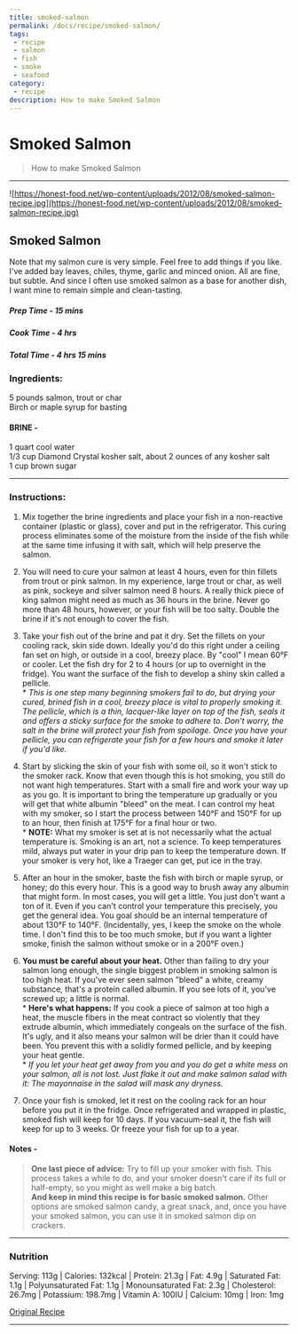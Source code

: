 ```yaml
---
title: smoked-salmon
permalink: /docs/recipe/smoked-salmon/
tags: 
 - recipe
 - salmon
 - fish
 - smoke
 - seafood
category: 
 - recipe
description: How to make Smoked Salmon
---
```


# Smoked Salmon

> How to make Smoked Salmon  

---
![https://honest-food.net/wp-content/uploads/2012/08/smoked-salmon-recipe.jpg](https://honest-food.net/wp-content/uploads/2012/08/smoked-salmon-recipe.jpg)  



## Smoked Salmon  
Note that my salmon cure is very simple. Feel free to add things if you like. I've added bay leaves, chiles, thyme, garlic and minced onion. All are fine, but subtle. And since I often use smoked salmon as a base for another dish, I want mine to remain simple and clean-tasting.  
##### Prep Time - 15 mins  
##### Cook Time - 4 hrs  
##### Total Time - 4 hrs 15 mins  

### Ingredients:  
5 pounds salmon, trout or char  
Birch or maple syrup for basting  

#### BRINE -  
1 quart cool water  
1/3 cup Diamond Crystal kosher salt, about 2 ounces of any kosher salt  
1 cup brown sugar  

---

### Instructions:  
  1. Mix together the brine ingredients and place your fish in a non-reactive container (plastic or glass), cover and put in the refrigerator. This curing process eliminates some of the moisture from the inside of the fish while at the same time infusing it with salt, which will help preserve the salmon.  
  
  2. You will need to cure your salmon at least 4 hours, even for thin fillets from trout or pink salmon. In my experience, large trout or char, as well as pink, sockeye and silver salmon need 8 hours. A really thick piece of king salmon might need as much as 36 hours in the brine. Never go more than 48 hours, however, or your fish will be too salty. Double the brine if it's not enough to cover the fish.  
  
  3. Take your fish out of the brine and pat it dry. Set the fillets on your cooling rack, skin side down. Ideally you'd do this right under a ceiling fan set on high, or outside in a cool, breezy place. By "cool" I mean 60°F or cooler. Let the fish dry for 2 to 4 hours (or up to overnight in the fridge). You want the surface of the fish to develop a shiny skin called a pellicle.    
    * *This is one step many beginning smokers fail to do, but drying your cured, brined fish in a cool, breezy place is vital to properly smoking it. The pellicle, which is a thin, lacquer-like layer on top of the fish, seals it and offers a sticky surface for the smoke to adhere to. Don't worry, the salt in the brine will protect your fish from spoilage. Once you have your pellicle, you can refrigerate your fish for a few hours and smoke it later if you'd like.*  
    
  4. Start by slicking the skin of your fish with some oil, so it won't stick to the smoker rack. Know that even though this is hot smoking, you still do not want high temperatures. Start with a small fire and work your way up as you go. It is important to bring the temperature up gradually or you will get that white albumin "bleed" on the meat. I can control my heat with my smoker, so I start the process between 140°F and 150°F for up to an hour, then finish at 175°F for a final hour or two.   
    * **NOTE:** What my smoker is set at is not necessarily what the actual temperature is. Smoking is an art, not a science. To keep temperatures mild, always put water in your drip pan to keep the temperature down. If your smoker is very hot, like a Traeger can get, put ice in the tray.  
  5. After an hour in the smoker, baste the fish with birch or maple syrup, or honey; do this every hour. This is a good way to brush away any albumin that might form. In most cases, you will get a little. You just don't want a ton of it. Even if you can't control your temperature this precisely, you get the general idea. You goal should be an internal temperature of about 130°F to 140°F. (Incidentally, yes, I keep the smoke on the whole time. I don't find this to be too much smoke, but if you want a lighter smoke, finish the salmon without smoke or in a 200°F oven.)  
  
  6. **You must be careful about your heat.** Other than failing to dry your salmon long enough, the single biggest problem in smoking salmon is too high heat. If you've ever seen salmon "bleed" a white, creamy substance, that's a protein called albumin. If you see lots of it, you've screwed up; a little is normal.   
    * **Here's what happens:** If you cook a piece of salmon at too high a heat, the muscle fibers in the meat contract so violently that they extrude albumin, which immediately congeals on the surface of the fish. It's ugly, and it also means your salmon will be drier than it could have been. You prevent this with a solidly formed pellicle, and by keeping your heat gentle.  
    * *If you let your heat get away from you and you do get a white mess on your salmon, all is not lost. Just flake it out and make salmon salad with it: The mayonnaise in the salad will mask any dryness.*  
    
  7. Once your fish is smoked, let it rest on the cooling rack for an hour before you put it in the fridge. Once refrigerated and wrapped in plastic, smoked fish will keep for 10 days. If you vacuum-seal it, the fish will keep for up to 3 weeks. Or freeze your fish for up to a year.  

#### Notes -  
> **One last piece of advice:** Try to fill up your smoker with fish. This process takes a while to do, and your smoker doesn't care if its full or half-empty, so you might as well make a big batch.  
> **And keep in mind this recipe is for basic smoked salmon.** Other options are smoked salmon candy, a great snack, and, once you have your smoked salmon, you can use it in smoked salmon dip on crackers.  

---
### Nutrition  
Serving: 113g | Calories: 132kcal | Protein: 21.3g | Fat: 4.9g | Saturated Fat: 1.1g | Polyunsaturated Fat: 1.1g | Monounsaturated Fat: 2.3g | Cholesterol: 26.7mg | Potassium: 198.7mg | Vitamin A: 100IU | Calcium: 10mg | Iron: 1mg  



[Original Recipe](https://honest-food.net/how-to-smoke-salmon-recipe "HOW TO SMOKE SALMON")  

---
